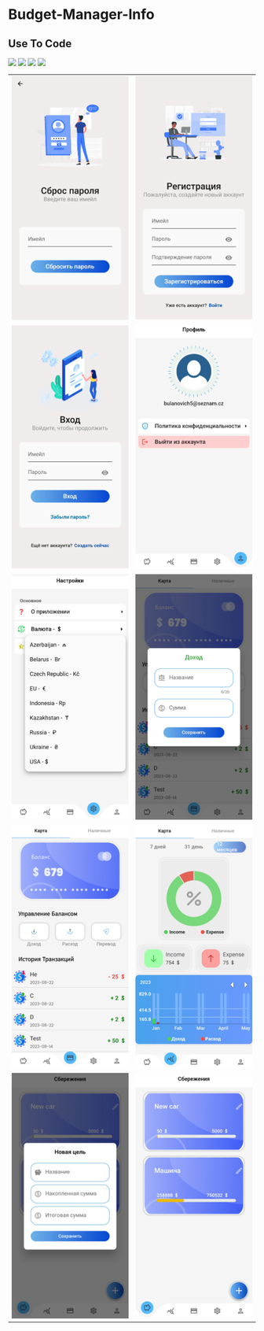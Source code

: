 # Budget-Manager-Info

## Use To Code
<img src="https://img.shields.io/badge/Flutter-02569B?style=for-the-badge&logo=flutter&logoColor=white" />
<img src="https://img.shields.io/badge/Dart-0175C2?style=for-the-badge&logo=dart&logoColor=white" />
<img src="https://img.shields.io/badge/firebase-ffca28?style=for-the-badge&logo=firebase&logoColor=black"/>    
<img src="https://img.shields.io/badge/GIT-E44C30?style=for-the-badge&logo=git&logoColor=white" /> 


<table>
  <tr>
    <td><img src="https://github.com/Chewbacca-14/Budget-Manager-Info/blob/main/Screenshot_20230826_105625.jpg?raw=true" alt="Image 1"></td>
     <td><img src="https://github.com/Chewbacca-14/Budget-Manager-Info/blob/main/Screenshot_20230826_105615.jpg?raw=true" alt="Image 1"></td>
  </tr>
  <tr>
     <td><img src="https://github.com/Chewbacca-14/Budget-Manager-Info/blob/main/Screenshot_20230826_105514.jpg?raw=true" alt="Image 1"></td>
      <td><img src="https://github.com/Chewbacca-14/Budget-Manager-Info/blob/main/Screenshot_20230826_105510.jpg?raw=true" alt="Image 1"></td>
  </tr>
   <tr>
     <td><img src="https://github.com/Chewbacca-14/Budget-Manager-Info/blob/main/Screenshot_20230826_105457.jpg?raw=true" alt="Image 1"></td>
      <td><img src="https://github.com/Chewbacca-14/Budget-Manager-Info/blob/main/Screenshot_20230826_105445.jpg?raw=true" alt="Image 1"></td>
  </tr>
   <tr>
     <td><img src="https://github.com/Chewbacca-14/Budget-Manager-Info/blob/main/Screenshot_20230826_105440.jpg?raw=true" alt="Image 1"></td>
      <td><img src="https://github.com/Chewbacca-14/Budget-Manager-Info/blob/main/Screenshot_20230826_105434.jpg?raw=true" alt="Image 1"></td>
  </tr>
    <tr>
     <td><img src="https://github.com/Chewbacca-14/Budget-Manager-Info/blob/main/Screenshot_20230826_105416.jpg?raw=true" alt="Image 1"></td>
      <td><img src="https://github.com/Chewbacca-14/Budget-Manager-Info/blob/main/Screenshot_20230826_105412.jpg?raw=true" alt="Image 1"></td>
  </tr>
 
</table>
